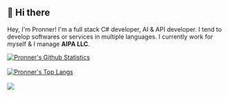 ## 👋 Hi there

Hey, I'm Pronner! I'm a full stack C# developer, AI & API developer. I tend to develop softwares or services in multiple languages. I currently work for myself & I manage **AIPA LLC**.

[![Pronner's Github Statistics](https://github-readme-stats.vercel.app/api?username=Pronner&theme=radical&show_icons=true)](https://github.com/pronner/github-readme-stats)\
\
[![Pronner's Top Langs](https://github-readme-stats.vercel.app/api/top-langs/?username=Pronner&theme=radical&show_icons=true&layout=compact)](https://github.com/Pronner/github-readme-stats)\
\
![](https://komarev.com/ghpvc/?username=Pronner&color=blue&style=flat-square)
